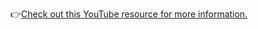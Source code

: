 👉[Check out this YouTube resource for more information.](https://youtu.be/q2l91Ffc_8U?si=BR83UJDb9r9p3uQe)  
